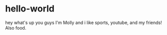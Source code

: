 # hello-world

hey what's up you guys
I'm Molly and i like sports, youtube, and my friends! Also food.
